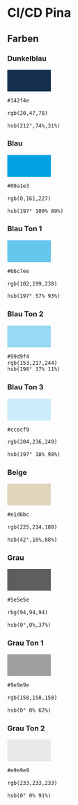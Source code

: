 # CI/CD Pina

## Farben

### Dunkelblau

<div style="background-color:#142f4e;width:100px;height:50px;margin-bottom:1em;"></div>


```txt
#142f4e
```
```txt
rgb(20,47,78)
```
```txt
hsb(212°,74%,31%)
```

### Blau
<div style="background-color:#00a1e3;width:100px;height:50px;margin-bottom:1em;"></div>

```txt
#00a1e3
```
```txt
rgb(0,161,227)
```
```txt
hsb(197° 100% 89%)
```

### Blau Ton 1
<div style="background-color:#66c7ee;width:100px;height:50px;margin-bottom:1em;"></div>

```txt
#66c7ee
```
```txt
rgb(102,199,238)
```
```txt
hsb(197° 57% 93%)
```

### Blau Ton 2

<div style="background-color:#99d9f4;width:100px;height:50px;margin-bottom:1em;"></div>

```txt
#99d9f4
rgb(153,217,244)
hsb(198° 37% 11%)
```

### Blau Ton 3

<div style="background-color:#ccecf9;width:100px;height:50px;margin-bottom:1em;"></div>

```txt
#ccecf9
```
```txt
rgb(204,236,249)
```
```txt
hsb(197° 18% 98%)
```

### Beige

<div style="background-color:#e1d6bc;width:100px;height:50px;margin-bottom:1em;"></div>

```txt
#e1d6bc
```
```txt
rgb(225,214,188)
```
```txt
hsb(42°,16%,88%)
```

### Grau

<div style="background-color:#5e5e5e;width:100px;height:50px;margin-bottom:1em;"></div>

```txt
#5e5e5e
```
```txt
rbg(94,94,94)
```
```txt
hsb(0°,0%,37%)
```

### Grau Ton 1

<div style="background-color:#9e9e9e;width:100px;height:50px;margin-bottom:1em;"></div>

```txt
#9e9e9e
```
```txt
rgb(158,158,158)
```
```txt
hsb(0° 0% 62%)
```

### Grau Ton 2
<div style="background-color:#e9e9e9;width:100px;height:50px;margin-bottom:1em;"></div>

```txt
#e9e9e9
```
```txt
rgb(233,233,233)
```
```txt
hsb(0° 0% 91%)
```
